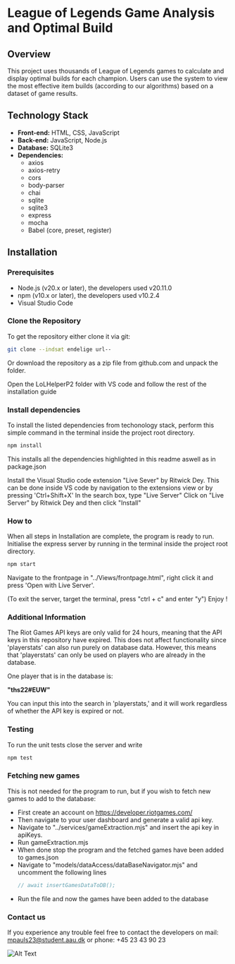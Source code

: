# League of Legends Game Analysis and Optimal Build 

## Overview
This project uses thousands of League of Legends games to calculate and display optimal builds for each champion. Users can use the system to view the most effective item builds (according to our algorithms) based on a dataset of game results.

## Technology Stack
- **Front-end:** HTML, CSS, JavaScript
- **Back-end:** JavaScript, Node.js
- **Database:** SQLite3
- **Dependencies:**
  - axios
  - axios-retry
  - cors
  - body-parser
  - chai
  - sqlite
  - sqlite3
  - express
  - mocha
  - Babel (core, preset, register)
    
## Installation

### Prerequisites
- Node.js (v20.x or later), the developers used v20.11.0
- npm (v10.x or later), the developers used v10.2.4
- Visual Studio Code

  
### Clone the Repository
To get the repository either clone it via git:
```bash
git clone --indsæt endelige url--
```
Or download the repository as a zip file from github.com and unpack the folder.

Open the LoLHelperP2 folder with VS code and follow the rest of the installation guide


### Install dependencies
To install the listed dependencies from techonology stack, perform this simple command in the terminal inside the project root directory.
```bash
npm install
```
This installs all the dependencies highlighted in this readme aswell as in package.json

Install the Visual Studio code extension "Live Sever" by Ritwick Dey.
This can be done inside VS code by navigation to the extensions view or by pressing 'Ctrl+Shift+X'
In the search box, type "Live Server"
Click on "Live Server" by Ritwick Dey and then click "Install"

### How to
When all steps in Installation are complete, the program is ready to run. 
Initialise the express server by running in the terminal inside the project root directory.
```bash
npm start
```
Navigate to the frontpage in "../Views/frontpage.html", right click it and press 'Open with Live Server'.

(To exit the server, target the terminal, press "ctrl + c" and enter "y")
Enjoy !

### Additional Information

The Riot Games API keys are only valid for 24 hours, meaning that the API keys in this repository have expired. This does not affect functionality since 'playerstats' can also run purely on database data. However, this means that 'playerstats' can only be used on players who are already in the database.

One player that is in the database is:

**"ths22#EUW"**

You can input this into the search in 'playerstats,' and it will work regardless of whether the API key is expired or not.



### Testing
To run the unit tests close the server and write
```bash
npm test
```

### Fetching new games
This is not needed for the program to run, but if you wish to fetch new games to add to the database:
* First create an account on https://developer.riotgames.com/
* Then navigate to your user dashboard and generate a valid api key.
* Navigate to "../services/gameExtraction.mjs" and insert the api key in apiKeys.
* Run gameExtraction.mjs
* When done stop the program and the fetched games have been added to games.json
* Navigate to "models/dataAccess/dataBaseNavigator.mjs" and uncomment the following lines
  ```js
  // await insertGamesDataToDB();
  ```
* Run the file and now the games have been added to the database

  
### Contact us
If you experience any trouble feel free to contact the developers on mail: mpauls23@student.aau.dk or phone: +45 23 43 90 23

![Alt Text](https://media.giphy.com/media/v1.Y2lkPTc5MGI3NjExMDNwZm8zemhzanFiNDExdWEyeWd4MGk4d2ZtbXB3MmY5NjI2MDZucCZlcD12MV9naWZzX3NlYXJjaCZjdD1n/3o6vXNLzXdW4sbFRGo/giphy.gif)

